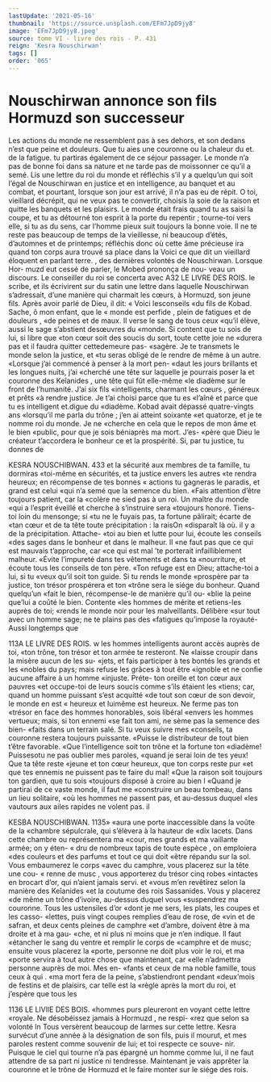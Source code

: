```yaml
---
lastUpdate: '2021-05-16'
thumbnail: 'https://source.unsplash.com/EFm7JpD9jy8'
image: 'EFm7JpD9jy8.jpeg'
source: tome VI - livre des rois - P. 431
reign: 'Kesra Nouschirwan'
tags: []
order: '065'
---
```


# Nouschirwan annonce son fils Hormuzd son successeur

Les actions du monde ne ressemblent pas à ses dehors, et son dedans n’est que peine et douleurs.
Que tu aies une couronne ou la chaleur du et. de la fatigue. tu partiras également de ce séjour passager. Le monde n’a pas de bonne foi dans sa nature et ne tarde pas de moissonner ce qu’il a semé.
Lis une lettre du roi du monde et réfléchis s’il y a quelqu’un qui soit l’égal de Nouschirwan en justice
et en intelligence, au banquet et au combat, et pourtant, lorsque son jour est arrivé, il n’a pas eu
de répit. O toi, vieillard décrépit, qui ne veux pas
te convertir, choisis la soie de la raison et quitte les banquets et les plaisirs. Le monde était frais quand
tu as saisi la coupe, et tu as détourné ton esprit à
la porte du repentir ; tourne-toi vers elle, si tu as du sens, car l’homme pieux suit toujours la bonne
voie. Il ne te reste pas beaucoup de temps de la vieillesse, ni beaucoup d’étés, d’automnes et de
printemps; réfléchis donc où cette âme précieuse
ira quand ton corps aura trouvé sa place dans la
Voici ce que dit un vieillard éloquent en parlant terre. ,
des dernières volontés de Nouschirwan. Lorsque Hor- muzd eut cessé de parler, le Mobed prononça de nou- veau un discours. Le conseiller du roi se concerta avec
A32 LE LIVRE DES ROIS.
le scribe, et ils écrivirent sur du satin une lettre dans laquelle Nouschirwan s’adressait, d’une manière qui
charmait les cœurs, à Hormuzd, son jeune fils.
Après avoir parlé de Dieu, il dit: « Voici lesconseils
«du fils de Kobad. Sache, ô mon enfant, que le
« monde est perfide , plein de fatigues et de douleurs ,
«de peines et de maux. Il verse le sang de tous ceux «qu’il élève, aussi le sage s’abstient desœuvres du
«monde. Si content que tu sois de lui, si libre que «ton cœur soit des soucis du sort, toute cette joie ne «durera pas et il faudra quitter cettedemeure pas- «sagère. Je te transmets le monde selon la justice, et «tu seras obligé de le rendre de même à un autre.
«Lorsque j’ai commencé à penser à la mort pen-
«daut les jours brillants et les longues nuits, j’ai «cherché une tête sur laquelle je pourrais poser la
et couronne des Keîanides , une tête qui fût elle-même
«le diadème sur le front de l’humanité. J’ai six fils «intelligents, charmant les cœurs , généreux et prêts
«à rendre justice. Je t’ai choisi parce que tu es «l’aîné et parce que tu es intelligent et.digue du «diadème. Kobad avait dépassé quatre-vingts ans «lorsqu’il me parla du trône ; j’en ai atteint soixante
«et quatorze, et je te nomme roi du monde. Je ne «cherche en cela que le repos de mon âme et le bien «public, pour que je sois béniaprès ma mort. J’es-
«père que Dieu le créateur t’accordera le bonheur
ce et la prospérité. Si, par tu justice, tu donnes de

KESRA NOUSCHIBWAN. 433 et la sécurité aux membres de ta famille, tu dormiras
«toi-même en sécurités, et ta justice envers les autres
«te rendra heureux; en récompense de tes bonnes
« actions tu gagneras le paradis, et grand est celui «qui n’a semé que la semence du bien.
«Fais attention d’être toujours patient, car la «colère ne sied pas à un roi. Un maître du monde «qui a l’esprit éveillé et cherche à s’instruire sera
«toujours honoré. Tiens-toi loin du mensonge; si «tu ne le fuyais pas, ta fortune pâlirait; écarte de «tan cœur et de ta tête toute précipitation : la raisOn «disparaît là où. il y a de la précipitation. Attache-
«toi au bien et lutte pour lui, écoute les conseils «des sages dans le bonheur et dans le malheur. Il «ne faut pas que ce qui est mauvais t’approche, car «ce qui est mal ’te porterait infailliblement malheur. «Évite l’impureté dans tes vêtements et dans ta «nourriture, et écoute tous les conseils de ton père. «Ton refuge est en Dieu; attache-toi a lui, si tu «veux qu’il soit ton guide. Si tu rends le monde «prospère par ta justice, ton trésor prospérera et ton «trône sera le siége du bonheur. Quand quelqu’un
«fait le bien, récompense-le de manière qu’il ou-
«blie la peine que’lui a coûté le bien. Contente
«les hommes de mérite et retiens-les auprès de toi; «rends le monde noir pour les malveillants. Délibère «sur tout avec un homme sage; ne te plains pas des «fatigues qu’impose la royauté-Aussi longtemps que

113A LE LIVRE DES ROIS.
w les hommes intelligents auront accès auprès de toi, «ton trône, ton trésor et ton armée te resteront. Ne «laisse croupir dans la misère aucun de les su- «jets, et fais participer à tes bontés les grands et les «nobles du pays; mais refuse les grâces à tout être «ignoble et ne confie aucune affaire à un homme «injuste. Préte- ton oreille et ton cœur aux pauvres «et occupe-toi de leurs soucis comme s’ils étaient les
«tiens; car, quand un homme puissant s’est acquitté
«de tout son cœur de son devoir, le monde en est « heureux et luimême est heureux. Ne ferme pas ton «trésor en face des hommes honorables, sois libéral «envers les hommes vertueux; mais, si ton ennemi «se fait ton ami, ne sème pas la semence des bien- «faits dans un terrain salé. Si tu veux suivre mes «conseils, ta couronne restera toujours puissante. «Puisse le distributeur de tout bien t’être favorable. «Que l’intelligence soit ton trône et la fortune ton «diadème! Puissesotu ne pas oublier mes paroles, «quand je serai loin de tes yeux! Que ta tête reste «jeune et ton cœur heureux, que ton corps reste pur «et que tes ennemis ne puissent pas te faire du mal! «Que la raison soit toujours ton gardien, que tu sois «toujours disposé à croire au bien l
«Quand je partirai de ce vaste monde, il faut me «construire un beau tombeau, dans un lieu solitaire, «où les hommes ne passent pas, et au-dessus duquel «les vautours aux ailes rapides ne volent pas. il

KESBA NOUSCHIBWAN. 1135»
«aura une porte inaccessible dans la voûte de la «chambre sépulcrale, qui s’élèvera à la hauteur de
«dix lacets. Dans cette chambre ou représentera ma «cour, mes grands et ma vaillante armée; on y éten-
« dru de nombreux tapis de toute espèce , on emploiera «des couleurs et des parfums et tout ce qui doit «être répandu sur la sol. Vous embaumerez le corps «avec du camphre, vous placerez sur la tête une cou- « renne de musc , vous apporterez du trésor cinq robes «intactes en brocart d’or, qui n’aient jamais servi. et
«vous m’en revêtirez selon la manière des Keîanides
«et la coutume des rois Sassanides. Vous y placerez «de même un trône d’ivoire, au-dessus duquel vous «suspendrez ma couronne. Tous les ustensiles d’or «dont je me sers, les plats, les coupes et les casso- «lettes, puis vingt coupes remplies d’eau de rose, de «vin et de safran, et deux cents pleines de camphre «et d’ambre, doivent être à ma droite et à ma gau-
«che, et ni plus ni moins que je n’en indique. Il faut «étancher le sang du ventre et remplir le corps de «camphre et de musc; ensuite vous placerez la «porte, personne ne doit plus voir le roi, et ma «porte servira à tout autre chose que maintenant, car «elle n’admettra personne auprès de moi. Mes en- «fants et ceux de ma noble famille, tous ceux à qui . «ma mort fera de la peine, s’abstiendront pendant «deux’mois de festins et de plaisirs, car telle est la «règle après la mort du roi, et j’espère que tous les

1136 LE LlVIlE DES BOIS.
«hommes purs pleureront en voyant cette lettre «royale. Ne désobéissez jamais à Hormuzd , ne respi-
«rez que selon sa volonté ln
Tous versèrent beaucoup de larmes sur cette lettre. Kesra survécut d’une année à la désignation
de son fils, puis il mourut, et mes paroles restent
comme souvenir de lui; et toi respecte ce souve- nir. Puisque le ciel qui tourne n’a pas épargné un
homme comme lui, il ne faut attendre de sa part ni justice ni tendresse.
Maintenant je vais apprêter la couronne et le trône de Hormuzd et le faire monter sur le siége des rois.
